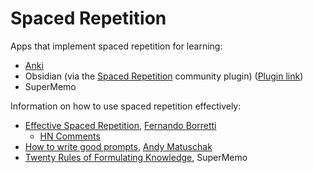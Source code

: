 # Spaced Repetition

Apps that implement spaced repetition for learning:

- [Anki](learning/anki.md)
- Obsidian (via the
  [Spaced Repetition](https://github.com/st3v3nmw/obsidian-spaced-repetition)
  community plugin)
  ([Plugin link](obsidian://show-plugin?id=obsidian-spaced-repetition))
- SuperMemo

Information on how to use spaced repetition effectively:

- [Effective Spaced Repetition](https://borretti.me/article/effective-spaced-repetition),
  [Fernando Borretti](https://borretti.me/)
  - [HN Comments](https://news.ycombinator.com/item?id=35511357)
- [How to write good prompts](https://andymatuschak.org/prompts/),
  [Andy Matuschak](https://andymatuschak.org/)
- [Twenty Rules of Formulating Knowledge](https://www.supermemo.com/en/blog/twenty-rules-of-formulating-knowledge),
  SuperMemo
